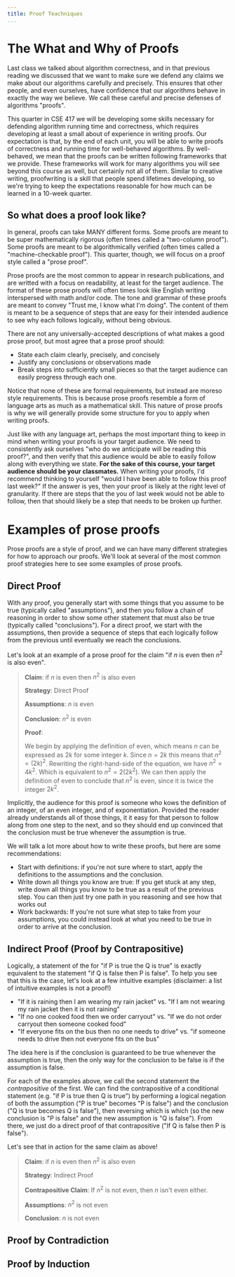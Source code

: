 ```yaml
---
title: Proof Teachniques
...
```


# The What and Why of Proofs

Last class we talked about algorithm correctness, and in that previous reading we discussed that we want to make sure we defend any claims we make about our algorithms carefully and precisely. This ensures that other people, and even ourselves, have confidence that our algorithms behave in exactly the way we believe. We call these careful and precise defenses of algorithms "proofs". 

This quarter in CSE 417 we will be developing some skills necessary for defending algorithm running time and correctness, which requires developing at least a small about of experience in writing proofs. Our expectation is that, by the end of each unit, you will be able to write proofs of correctness and running time for well-behaved algorithms. By well-behaved, we mean that the proofs can be written following frameworks that we provide. These frameworks will work for many algorithms you will see beyond this course as well, but certainly not all of them. Similar to creative writing, proofwriting is a skill that people spend lifetimes developing, so we're trying to keep the expectations reasonable for how much can be learned in a 10-week quarter.

## So what does a proof look like?

In general, proofs can take MANY different forms. Some proofs are meant to be super mathematically rigorous (often times called a "two-column proof"). Some proofs are meant to be algorithmically verified (often times called a "machine-checkable proof"). This quarter, though, we will focus on a proof style called a "prose proof". 

Prose proofs are the most common to appear in research publications, and are writted with a focus on readability, at least for the target audience. The format of these prose proofs will often times look like English writing interspersed with math and/or code. The tone and grammar of these proofs are meant to convey "Trust me, I know what I'm doing". The content of them is meant to be a sequence of steps that are easy for their intended audience to see why each follows logically, without being obvious. 

There are not any universally-accepted descriptions of what makes a good prose proof, but most agree that a prose proof should:

- State each claim clearly, precisely, and concisely
- Justify any conclusions or observations made
- Break steps into sufficiently small pieces so that the target audience can easily progress through each one.

Notice that none of these are formal requirements, but instead are moreso style requirements. This is because prose proofs resemble a form of language arts as much as a mathematical skill. This nature of prose proofs is why we will generally provide some structure for you to apply when writing proofs.

Just like with any language art, perhaps the most important thing to keep in mind when writing your proofs is your target audience. We need to consistently ask ourselves "who do we anticipate will be reading this proof?", and then verify that this audience would be able to easily follow along with everything we state. **For the sake of this course, your target audience should be your classmates.** When writing your proofs, I'd recommend thinking to yourself "would I have been able to follow this proof last week?" If the answer is yes, then your proof is likely at the right level of granularity. If there are steps that the you of last week would not be able to follow, then that should likely be a step that needs to be broken up further.

# Examples of prose proofs

Prose proofs are a style of proof, and we can have many different strategies for how to approach our proofs. We'll look at several of the most common proof strategies here to see some examples of prose proofs.

## Direct Proof

With any proof, you generally start with some things that you assume to be true (typically called "assumptions"), and then you follow a chain of reasoning in order to show some other statement that must also be true (typically called "conclusions"). For a direct proof, we start with the assumptions, then provide a sequence of steps that each logically follow from the previous until eventually we reach the conclusions.

Let's look at an example of a prose proof for the claim "if $n$ is even then $n^2$ is also even".

> **Claim**: if $n$ is even then $n^2$ is also even
>
> **Strategy**: Direct Proof
>
> **Assumptions**: $n$ is even
>
> **Conclusion**: $n^2$ is even
> 
> **Proof**:
>
> We begin by applying the definition of even, which means $n$ can be expressed as $2k$ for some integer $k$. Since $n=2k$ this means that $n^2 = (2k)^2$. Rewriting the right-hand-side of the equation, we have $n^2 = 4k^2$. Which is equivalent to $n^2 = 2(2k^2)$. We can then apply the definition of even to conclude that $n^2$ is even, since it is twice the integer $2k^2$.

Implicitly, the audience for this proof is someone who kows the definition of an integer, of an even integer, and of exponentiation. Provided the reader already understands all of those things, it it easy for that person to follow along from one step to the next, and so they should end up convinced that the conclusion must be true whenever the assumption is true.

We will talk a lot more about how to write these proofs, but here are some recommendations:

- Start with definitions: if you're not sure where to start, apply the definitions to the assumptions and the conclusion.
- Write down all things you know are true: If you get stuck at any step, write down all things you know to be true as a result of the previous step. You can then just try one path in you reasoning and see how that works out
- Work backwards: If you're not sure what step to take from your assumptions, you could instead look at what you need to be true in order to arrive at the conclusion. 


## Indirect Proof (Proof by Contrapositive)

Logically, a statement of the for "if P is true the Q is true" is exactly equivalent to the statement "if Q is false then P is false". To help you see that this is the case, let's look at a few intuitive examples (disclaimer: a list of intuitive examples is not a proof!)

- "If it is raining then I am wearing my rain jacket" vs. "If I am not wearing my rain jacket then it is not raining"
-  "If no one cooked food then we order carryout" vs. "If we do not order carryout then someone cooked food"
- "If everyone fits on the bus then no one needs to drive" vs. "if someone needs to drive then not everyone fits on the bus"

The idea here is if the conclusion is guaranteed to be true whenever the assumption is true, then the only way for the conclusion to be false is if the assumption is false.

For each of the examples above, we call the second statement the *contrapositive* of the first. We can find the contrapositive of a conditional statement (e.g. "if P is true then Q is true") by performing a logical negation of both the assumption ("P is true" becomes "P is false") and the conclusion ("Q is true becomes Q is false"), then reversing which is which (so the new conclusion is "P is false" and the new assumption is "Q is false"). From there, we just do a direct proof of that contrapositive ("If Q is false then P is false").

Let's see that in action for the same claim as above!

> **Claim**: if $n$ is even then $n^2$ is also even
>
> **Strategy**: Indirect Proof
>
> **Contrapositive Claim**: If $n^2$ is not even, then $n$ isn't even either.
>
> **Assumptions**: $n^2$ is not even
>
> **Conclusion**: $n$ is not even

## Proof by Contradiction

## Proof by Induction

